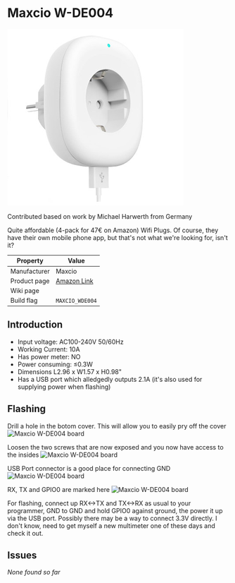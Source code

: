 # Maxcio W-DE004

![Maxcio W-DE004](images/devices/maxcio-w-de004.jpg)

Contributed based on work by Michael Harwerth from Germany

Quite affordable (4-pack for 47€ on Amazon) Wifi Plugs. Of course, they have their own mobile phone app, but that's not what we're looking for, isn't it? 

|Property|Value|
|---|---|
|Manufacturer|Maxcio|
|Product page|[Amazon Link](https://amzn.to/2P7CHqA)|
|Wiki page||
|Build flag|`MAXCIO_WDE004`|

## Introduction

* Input voltage: AC100-240V 50/60Hz
* Working Current: 10A
* Has power meter: NO
* Power consuming: ≤0.3W
* Dimensions L2.96 x W1.57 x H0.98"
* Has a USB port which alledgedly outputs 2.1A (it's also used for supplying power when flashing)

## Flashing

Drill a hole in the botom cover. This will allow you to easily pry off the cover
![Maxcio W-DE004 board](images/flashing/maxcio-w-de004-flash1.jpg)

Loosen the two screws that are now exposed and you now have access to the insides
![Maxcio W-DE004 board](images/flashing/maxcio-w-de004-flash2.jpg)

USB Port connector is a good place for connecting GND
![Maxcio W-DE004 board](images/flashing/maxcio-w-de004-flash3.jpg)

RX, TX and GPIO0 are marked here
![Maxcio W-DE004 board](images/flashing/maxcio-w-de004-flash4.jpg)

For flashing, connect up RX<->TX and TX<->RX as usual to your programmer, GND to GND and hold GPIO0 against ground, the power it up via the USB port. 
Possibly there may be a way to connect 3.3V directly. I don't know, need to get myself a new multimeter one of these days and check it out. 
## Issues

*None found so far* 
